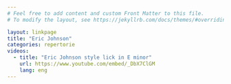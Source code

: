 ```yaml
---
# Feel free to add content and custom Front Matter to this file.
# To modify the layout, see https://jekyllrb.com/docs/themes/#overriding-theme-defaults

layout: linkpage
title: "Eric Johnson"
categories: repertorie
videos:
  - title: "Eric Johnson style lick in E minor"
    url: https://www.youtube.com/embed/_DbX7ClGM
    lang: eng
---
```

